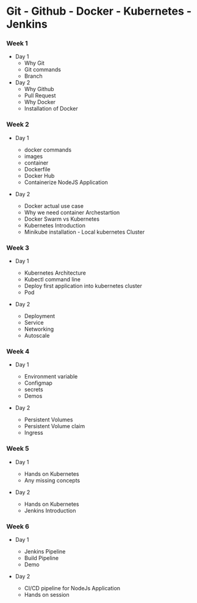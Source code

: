 # Git - Github - Docker - Kubernetes - Jenkins

### Week 1

  * Day 1
    * Why Git
    * Git commands
    * Branch
  * Day 2
    * Why Github
    * Pull Request
    * Why Docker
    * Installation of Docker

### Week 2

  * Day 1
    * docker commands
    * images
    * container
    * Dockerfile
    * Docker Hub
    * Containerize NodeJS Application

  * Day 2
    * Docker actual use case
    * Why we need container Archestartion
    * Docker Swarm vs Kubernetes
    * Kubernetes Introduction
    * Minikube installation - Local kubernetes Cluster

### Week 3
  
  * Day 1
    * Kubernetes Architecture 
    * Kubectl command line
    * Deploy first application into kubernetes cluster
    * Pod
    
  * Day 2
    * Deployment
    * Service
    * Networking
    * Autoscale

### Week 4
  
  * Day 1
    * Environment variable
    * Configmap
    * secrets
    * Demos

  * Day 2
    * Persistent Volumes
    * Persistent Volume claim
    * Ingress

### Week 5

  * Day 1
    * Hands on Kubernetes
    * Any missing concepts

   * Day 2
     * Hands on Kubernetes
     * Jenkins Introduction

### Week 6

  * Day 1
    * Jenkins Pipeline
    * Build Pipeline
    * Demo
 
  * Day 2
    * CI/CD pipeline for NodeJs Application
    * Hands on session




